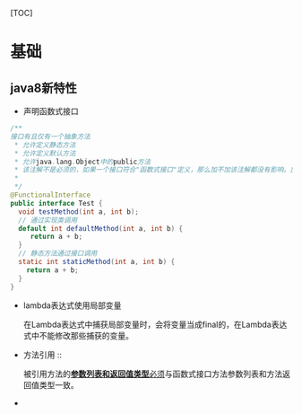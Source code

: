 [TOC]



# 基础

## java8新特性

- 声明函数式接口

```java
/**
接口有且仅有一个抽象方法
 * 允许定义静态方法
 * 允许定义默认方法
 * 允许java.lang.Object中的public方法
 * 该注解不是必须的，如果一个接口符合"函数式接口"定义，那么加不加该注解都没有影响。加上该注解能够更好地让编译器进行检查。如果编写的不是函数式接口，但是加上了@FunctionInterface，那么编译器会报错
 *
 */
@FunctionalInterface
public interface Test {
  void testMethod(int a, int b);
  // 通过实现类调用
  default int defaultMethod(int a, int b) {
     return a + b;
  }
  // 静态方法通过接口调用
  static int staticMethod(int a, int b) {
    return a + b;
  }
}
```

- lambda表达式使用局部变量

  在Lambda表达式中捕获局部变量时，会将变量当成final的，在Lambda表达式中不能修改那些捕获的变量。

- 方法引用 ::

  被引用方法的<u>**参数列表和返回值类型**必须</u>与函数式接口方法参数列表和方法返回值类型一致。

- 

  